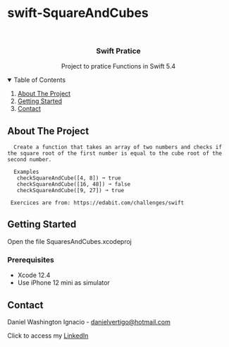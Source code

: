 # swift-SquareAndCubes

<!-- PROJECT LOGO -->
<br />
<p align="center">

  <h3 align="center">Swift Pratice</h3>
  <p align="center">
    Project to pratice Functions in Swift 5.4
  </p>
</p>



<!-- TABLE OF CONTENTS -->
<details open="open">
  <summary>Table of Contents</summary>
  <ol>
    <li>
      <a href="#about-the-project">About The Project</a>
    </li>
    <li>
      <a href="#getting-started">Getting Started</a>
    </li>
    <li><a href="#contact">Contact</a></li>
  </ol>
</details>



<!-- ABOUT THE PROJECT -->
## About The Project
    
      Create a function that takes an array of two numbers and checks if the square root of the first number is equal to the cube root of the second number.
      
      Examples
       checkSquareAndCube([4, 8]) ➞ true
       checkSquareAndCube([16, 48]) ➞ false
       checkSquareAndCube([9, 27]) ➞ true
     
     Exercices are from: https://edabit.com/challenges/swift


<!-- GETTING STARTED -->
## Getting Started

Open the file SquaresAndCubes.xcodeproj 

### Prerequisites

* Xcode 12.4
* Use iPhone 12 mini as simulator 

<!-- CONTACT -->
## Contact

Daniel Washington Ignacio - danielvertigo@hotmail.com

Click to access my [LinkedIn](https://www.linkedin.com/in/daniel-washington-ignacio-ab439b164/)
